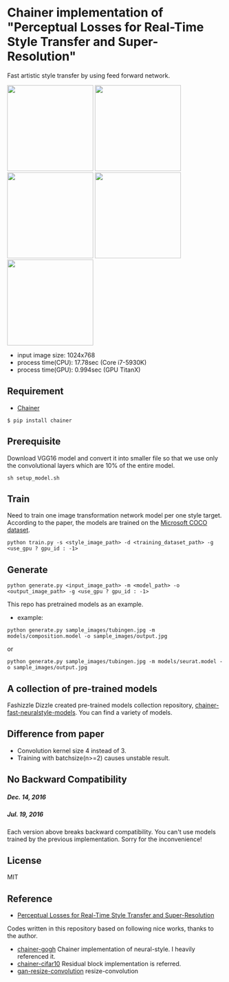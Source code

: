 # Chainer implementation of "Perceptual Losses for Real-Time Style Transfer and Super-Resolution"
Fast artistic style transfer by using feed forward network.

<img src="https://raw.githubusercontent.com/yusuketomoto/chainer-fast-neuralstyle/master/sample_images/tubingen.jpg" height="200px">

<img src="https://raw.githubusercontent.com/yusuketomoto/chainer-fast-neuralstyle/master/sample_images/style_1.png" height="200px">
<img src="https://raw.githubusercontent.com/yusuketomoto/chainer-fast-neuralstyle/master/sample_images/output_1.jpg" height="200px">

<img src="https://raw.githubusercontent.com/yusuketomoto/chainer-fast-neuralstyle/master/sample_images/style_2.png" height="200px">
<img src="https://raw.githubusercontent.com/yusuketomoto/chainer-fast-neuralstyle/master/sample_images/output_2.jpg" height="200px">

- input image size: 1024x768
- process time(CPU): 17.78sec (Core i7-5930K)
- process time(GPU): 0.994sec (GPU TitanX)


## Requirement
- [Chainer](https://github.com/pfnet/chainer)
```
$ pip install chainer
```

## Prerequisite
Download VGG16 model and convert it into smaller file so that we use only the convolutional layers which are 10% of the entire model.
```
sh setup_model.sh
```

## Train
Need to train one image transformation network model per one style target.
According to the paper, the models are trained on the [Microsoft COCO dataset](http://mscoco.org/dataset/#download).
```
python train.py -s <style_image_path> -d <training_dataset_path> -g <use_gpu ? gpu_id : -1>
```

## Generate
```
python generate.py <input_image_path> -m <model_path> -o <output_image_path> -g <use_gpu ? gpu_id : -1>
```

This repo has pretrained models as an example.

- example:
```
python generate.py sample_images/tubingen.jpg -m models/composition.model -o sample_images/output.jpg
```
or
```
python generate.py sample_images/tubingen.jpg -m models/seurat.model -o sample_images/output.jpg
```

## A collection of pre-trained models
Fashizzle Dizzle created pre-trained models collection repository, [chainer-fast-neuralstyle-models](https://github.com/gafr/chainer-fast-neuralstyle-models). You can find a variety of models.

## Difference from paper
- Convolution kernel size 4 instead of 3.
- Training with batchsize(n>=2) causes unstable result.

## No Backward Compatibility
##### Dec. 14, 2016
##### Jul. 19, 2016
Each version above breaks backward compatibility. You can't use models trained by the previous implementation. Sorry for the inconvenience!

## License
MIT

## Reference
- [Perceptual Losses for Real-Time Style Transfer and Super-Resolution](http://arxiv.org/abs/1603.08155)

Codes written in this repository based on following nice works, thanks to the author.

- [chainer-gogh](https://github.com/mattya/chainer-gogh.git) Chainer implementation of neural-style. I heavily referenced it.
- [chainer-cifar10](https://github.com/mitmul/chainer-cifar10) Residual block implementation is referred.
- [gan-resize-convolution](https://github.com/hvy/gan-resize-convolution) resize-convolution

